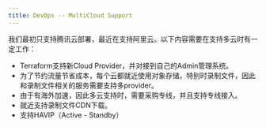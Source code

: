 ```yaml
---
title: DevOps -- MultiCloud Support 
---
```


我们最初只支持腾讯云部署，最近在支持阿里云。以下内容需要在支持多云时有一定工作：
* Terraform支持新Cloud Provider，并对接到自己的Admin管理系统。
* 为了节约流量节省成本，每个云都就近使用对象存储。特别时录制文件，因此和录制文件相关的服务需要支持多provider。
* 由于有海外加速，因此多云支持时，需要采购专线，并且支持专线接入。
* 就近支持录制文件CDN下载。
* 支持HAVIP（Active - Standby）

